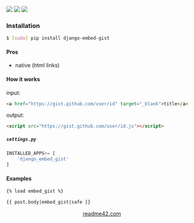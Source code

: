 <!--
https://readme42.com
-->


[![](https://img.shields.io/pypi/v/django-embed-gist.svg?maxAge=3600)](https://pypi.org/project/django-embed-gist/)
[![](https://img.shields.io/badge/License-Unlicense-blue.svg?longCache=True)](https://unlicense.org/)
[![](https://github.com/andrewp-as-is/django-embed-gist.py/workflows/tests42/badge.svg)](https://github.com/andrewp-as-is/django-embed-gist.py/actions)

### Installation
```bash
$ [sudo] pip install django-embed-gist
```

#### Pros
+   native (html links)

#### How it works
input:
```html
<a href="https://gist.github.com/user/id" target="_blank">title</a>
```

output:
```html
<script src="https://gist.github.com/user/id.js"></script>
```

##### `settings.py`
```python
INSTALLED_APPS+= [
    'django_embed_gist'
]
```

#### Examples
```html
{% load embed_gist %}

{{ post.body|embed_gist|safe }}
```

<p align="center">
    <a href="https://readme42.com/">readme42.com</a>
</p>